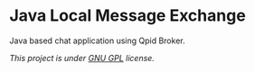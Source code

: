 Java Local Message Exchange
===========================

Java based chat application using Qpid Broker.

*This project is under [GNU GPL](COPYING) license.*
